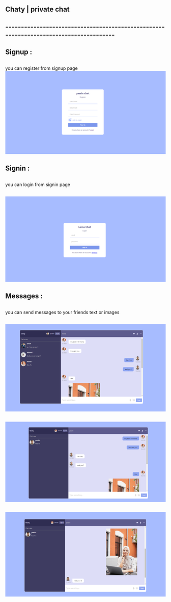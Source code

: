 ## Chaty | private chat

## --------------------------------------------------------------------------------------
## Signup :
##
you can register from signup page 
![!CHEESE](./public/signup.png)  
##

##
## Signin :
##
you can login from signin page 
##
![!CHEESE](./public/login.png) 
##



##
## Messages :
##
you can send messages to your friends text or images 
##

##
![!CHEESE](./public/messages.png) 
##

##
![!CHEESE](./public/messages2.png)
##


##
![!CHEESE](./public/messages3.png)
##